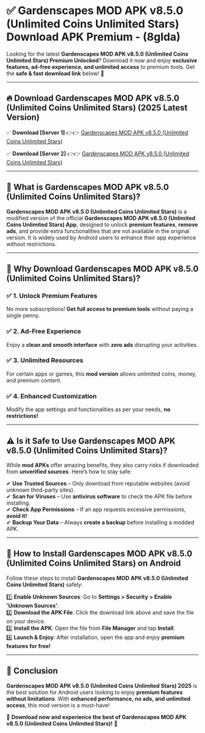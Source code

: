 
# ✅ Gardenscapes MOD APK v8.5.0 (Unlimited Coins Unlimited Stars) Download APK Premium -  (8glda) 

Looking for the latest **Gardenscapes MOD APK v8.5.0 (Unlimited Coins Unlimited Stars) Premium Unlocked**? Download it now and enjoy **exclusive features, ad-free experience, and unlimited access** to premium tools. Get the **safe & fast download link** below! 🚀

---

## 🔥 Download Gardenscapes MOD APK v8.5.0 (Unlimited Coins Unlimited Stars) (2025 Latest Version)

✅ **Download [Server 1]** 👉👉 [Gardenscapes MOD APK v8.5.0 (Unlimited Coins Unlimited Stars) ](https://apkcomod.com?title=Gardenscapes_MOD_APK_v8.5.0_(Unlimited_Coins_Unlimited_Stars))  

✅ **Download [Server 2]** 👉👉 [Gardenscapes MOD APK v8.5.0 (Unlimited Coins Unlimited Stars) ](https://apkcomod.com?title=Gardenscapes_MOD_APK_v8.5.0_(Unlimited_Coins_Unlimited_Stars))  


---

## 📌 What is Gardenscapes MOD APK v8.5.0 (Unlimited Coins Unlimited Stars)?

**Gardenscapes MOD APK v8.5.0 (Unlimited Coins Unlimited Stars)** is a modified version of the official **Gardenscapes MOD APK v8.5.0 (Unlimited Coins Unlimited Stars) App**, designed to unlock **premium features**, **remove ads**, and provide extra functionalities that are not available in the original version. It is widely used by Android users to enhance their app experience without restrictions.

---

## 🌟 Why Download Gardenscapes MOD APK v8.5.0 (Unlimited Coins Unlimited Stars)?

### ✅ 1. Unlock Premium Features
No more subscriptions! **Get full access to premium tools** without paying a single penny.

### ✅ 2. Ad-Free Experience
Enjoy a **clean and smooth interface** with **zero ads** disrupting your activities.

### ✅ 3. Unlimited Resources
For certain apps or games, this **mod version** allows unlimited coins, money, and premium content.

### ✅ 4. Enhanced Customization
Modify the app settings and functionalities as per your needs, **no restrictions!**

---

## ⚠️ Is it Safe to Use Gardenscapes MOD APK v8.5.0 (Unlimited Coins Unlimited Stars)?

While **mod APKs** offer amazing benefits, they also carry risks if downloaded from **unverified sources**. Here’s how to stay safe:

✔ **Use Trusted Sources** – Only download from reputable websites (avoid unknown third-party sites).  
✔ **Scan for Viruses** – Use **antivirus software** to check the APK file before installing.  
✔ **Check App Permissions** – If an app requests excessive permissions, **avoid it!**  
✔ **Backup Your Data** – Always **create a backup** before installing a modded APK.

---

## 📲 How to Install Gardenscapes MOD APK v8.5.0 (Unlimited Coins Unlimited Stars) on Android

Follow these steps to install **Gardenscapes MOD APK v8.5.0 (Unlimited Coins Unlimited Stars)** safely:

1️⃣ **Enable Unknown Sources**: Go to **Settings > Security > Enable 'Unknown Sources'**.  
2️⃣ **Download the APK File**: Click the download link above and save the file on your device.  
3️⃣ **Install the APK**: Open the file from **File Manager** and tap **Install**.  
4️⃣ **Launch & Enjoy**: After installation, open the app and enjoy **premium features for free!**

---

## 🚀 Conclusion

**Gardenscapes MOD APK v8.5.0 (Unlimited Coins Unlimited Stars) 2025** is the best solution for Android users looking to enjoy **premium features without limitations**. With **enhanced performance, no ads, and unlimited access**, this mod version is a must-have!

🔻 **Download now and experience the best of Gardenscapes MOD APK v8.5.0 (Unlimited Coins Unlimited Stars)!** 🔻

